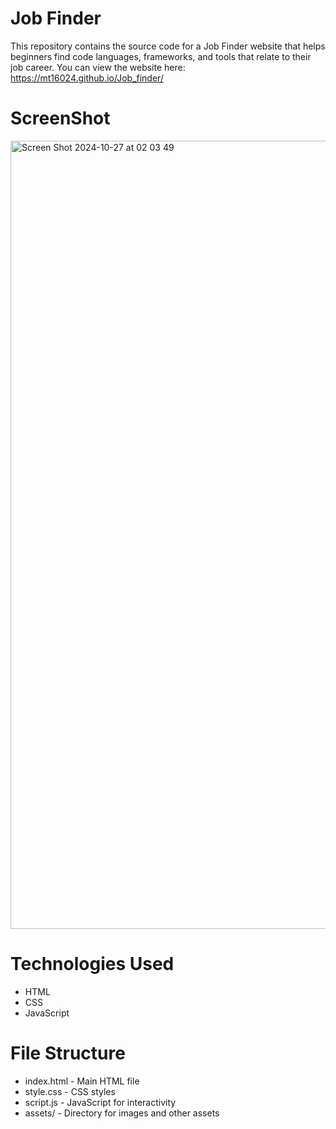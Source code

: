 # Job Finder
This repository contains the source code for a Job Finder website that helps beginners find code languages, frameworks, and tools that relate to their job career. 
You can view the website here: https://mt16024.github.io/Job_finder/

# ScreenShot
<img width="1261" alt="Screen Shot 2024-10-27 at 02 03 49" src="https://github.com/user-attachments/assets/2921d782-cad5-4aeb-917e-5906bd14211f">

# Technologies Used
* HTML
* CSS
* JavaScript
  
# File Structure
* index.html - Main HTML file
* style.css - CSS styles
* script.js - JavaScript for interactivity
* assets/ - Directory for images and other assets
